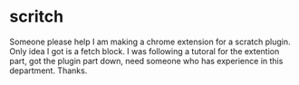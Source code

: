 # scritch
Someone please help I am making a chrome extension for a scratch plugin. Only idea I got is a fetch block.
I was following a tutoral for the extention part, got the plugin part down, need someone who has experience in this department.
Thanks.
